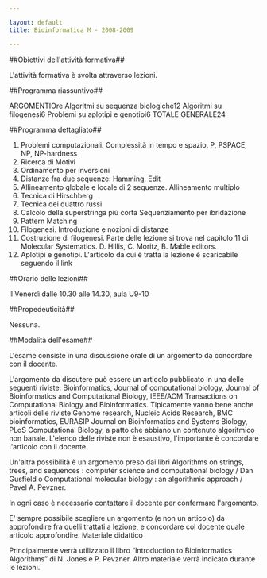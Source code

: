 ```yaml
--- 

layout: default
title: Bioinformatica M - 2008-2009

---
```


##Obiettivi dell'attività formativa##

L'attività formativa è svolta attraverso lezioni.

##Programma riassuntivo##

ARGOMENTIOre
Algoritmi su sequenza biologiche12
Algoritmi su filogenesi6
Problemi su aplotipi e genotipi6
TOTALE GENERALE24

##Programma dettagliato##

1. Problemi computazionali. Complessità in tempo e spazio. P, PSPACE, NP, NP-hardness
2. Ricerca di Motivi
3. Ordinamento per inversioni
4. Distanze fra due sequenze: Hamming, Edit
5. Allineamento globale e locale di 2 sequenze. Allineamento multiplo
6. Tecnica di Hirschberg
7. Tecnica dei quattro russi
8. Calcolo della superstringa più corta Sequenziamento per ibridazione
9. Pattern Matching
10. Filogenesi. Introduzione e nozioni di distanze
11. Costruzione di filogenesi. Parte delle lezione si trova nel capitolo 11 di Molecular Systematics. D. Hillis, C. Moritz, B. Mable editors.
12. Aplotipi e genotipi. L'articolo da cui è tratta la lezione è scaricabile seguendo il link

##Orario delle lezioni##

Il Venerdì dalle 10.30 alle 14.30, aula U9-10

##Propedeuticità##

Nessuna.

##Modalità dell'esame##

L'esame consiste in una discussione orale di un argomento da concordare con il docente.

L'argomento da discutere può essere un articolo pubblicato in una delle seguenti riviste: Bioinformatics, Journal of computational biology, Journal of Bioinformatics and Computational Biology, IEEE/ACM Transactions on Computational Biology and Bioinformatics. Tipicamente vanno bene anche articoli delle riviste Genome research, Nucleic Acids Research, BMC bioinformatics, EURASIP Journal on Bioinformatics and Systems Biology, PLoS Computational Biology, a patto che abbiano un contenuto algoritmico non banale. L'elenco delle riviste non è esaustivo, l'importante è concordare l'articolo con il docente.

Un'altra possibilità è un argomento preso dai libri Algorithms on strings, trees, and sequences : computer science and computational biology / Dan Gusfield o Computational molecular biology : an algorithmic approach / Pavel A. Pevzner.

In ogni caso è necessario contattare il docente per confermare l'argomento.

E' sempre possibile scegliere un argomento (e non un articolo) da approfondire fra quelli trattati a lezione, e concordare col docente quale articolo approfondire.
Materiale didattico

Principalmente verrà utilizzato il libro “Introduction to Bioinformatics Algorithms” di N. Jones e P. Pevzner. Altro materiale verrà indicato durante le lezioni.
